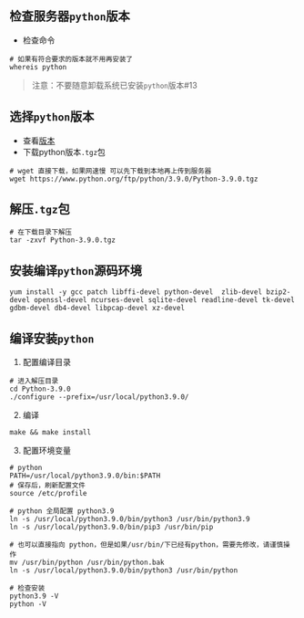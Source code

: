 ## 检查服务器`python`版本
- 检查命令
``` shell
# 如果有符合要求的版本就不用再安装了
whereis python
``` 
> 注意：不要随意卸载系统已安装`python`版本#13
## 选择`python`版本
- 查看[版本](https://www.python.org/ftp/python/)
- 下载python版本`.tgz`包
```shell
# wget 直接下载，如果网速慢 可以先下载到本地再上传到服务器
wget https://www.python.org/ftp/python/3.9.0/Python-3.9.0.tgz
```
## 解压`.tgz`包
```
# 在下载目录下解压
tar -zxvf Python-3.9.0.tgz
``` 
## 安装编译`python`源码环境
```
yum install -y gcc patch libffi-devel python-devel  zlib-devel bzip2-devel openssl-devel ncurses-devel sqlite-devel readline-devel tk-devel gdbm-devel db4-devel libpcap-devel xz-devel

```

## 编译安装`python`
1. 配置编译目录
```
# 进入解压目录
cd Python-3.9.0
./configure --prefix=/usr/local/python3.9.0/
```
2. 编译
```shell
make && make install
```
3. 配置环境变量
```
# python
PATH=/usr/local/python3.9.0/bin:$PATH
# 保存后，刷新配置文件
source /etc/profile

# python 全局配置 python3.9
ln -s /usr/local/python3.9.0/bin/python3 /usr/bin/python3.9
ln -s /usr/local/python3.9.0/bin/pip3 /usr/bin/pip

# 也可以直接指向 python，但是如果/usr/bin/下已经有python，需要先修改，请谨慎操作
mv /usr/bin/python /usr/bin/python.bak
ln -s /usr/local/python3.9.0/bin/python3 /usr/bin/python

# 检查安装
python3.9 -V
python -V
```
